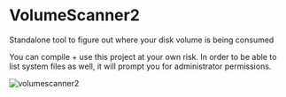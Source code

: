 # VolumeScanner2
Standalone tool to figure out where your disk volume is being consumed

You can compile + use this project at your own risk. In order to be able to list system files as well, it will prompt you for administrator permissions.

![volumescanner2](https://cloud.githubusercontent.com/assets/5545184/14003277/973fb1c0-f151-11e5-9a89-0d02fb257910.PNG)
